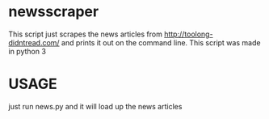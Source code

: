 newsscraper
===========

This script just scrapes the news articles from http://toolong-didntread.com/ and prints it out on the command line.
This script was made in python 3

USAGE
===========

just run news.py and it will load up the news articles
